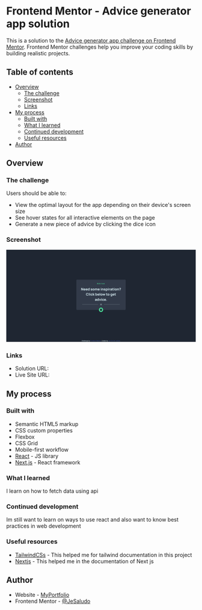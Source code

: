 # Frontend Mentor - Advice generator app solution

This is a solution to the [Advice generator app challenge on Frontend Mentor](https://www.frontendmentor.io/challenges/advice-generator-app-QdUG-13db). Frontend Mentor challenges help you improve your coding skills by building realistic projects.

## Table of contents

- [Overview](#overview)
  - [The challenge](#the-challenge)
  - [Screenshot](#screenshot)
  - [Links](#links)
- [My process](#my-process)
  - [Built with](#built-with)
  - [What I learned](#what-i-learned)
  - [Continued development](#continued-development)
  - [Useful resources](#useful-resources)
- [Author](#author)

## Overview

### The challenge

Users should be able to:

- View the optimal layout for the app depending on their device's screen size
- See hover states for all interactive elements on the page
- Generate a new piece of advice by clicking the dice icon

### Screenshot

![](./screenshot.png)

### Links

- Solution URL: []()
- Live Site URL: []()

## My process

### Built with

- Semantic HTML5 markup
- CSS custom properties
- Flexbox
- CSS Grid
- Mobile-first workflow
- [React](https://reactjs.org/) - JS library
- [Next.js](https://nextjs.org/) - React framework

### What I learned

I learn on how to fetch data using api

### Continued development

Im still want to learn on ways to use react and also want to know best practices in web development

### Useful resources

- [TailwindCSs](https://tailwindcss.com) - This helped me for tailwind documentation in this project
- [Nextjs](https://nextjs.org) - This helped me in the documentation of Next js

## Author

- Website - [MyPortfolio](https://janerissaludo-porfolio.vercel.app)
- Frontend Mentor - [@JeSaludo](https://www.frontendmentor.io/profile/JeSaludo)
